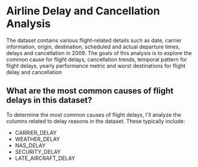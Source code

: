 # Airline Delay and Cancellation Analysis

The dataset contains various flight-related details such as date, carrier information, origin, destination, scheduled and actual departure times, delays and cancellation in 2009. The goals of this analysis is to explore the common cause for flight delays, cancellation trends, temporal pattern for flight delays, yearly performance metric and worst destinations for flight delay and cancellation

## What are the most common causes of flight delays in this dataset?

To determine the most common causes of flight delays, I'll analyze the columns related to delay reasons in the dataset. These typically include:
- CARRIER_DELAY
- WEATHER_DELAY
- NAS_DELAY
- SECURITY_DELAY
- LATE_AIRCRAFT_DELAY
